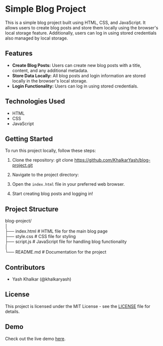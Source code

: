 # Simple Blog Project

This is a simple blog project built using HTML, CSS, and JavaScript. It allows users to create blog posts and store them locally using the browser's local storage feature. Additionally, users can log in using stored credentials also managed by local storage.

## Features

- **Create Blog Posts:** Users can create new blog posts with a title, content, and any additional metadata.
- **Store Data Locally:** All blog posts and login information are stored locally in the browser's local storage.
- **Login Functionality:** Users can log in using stored credentials.

## Technologies Used

- HTML
- CSS
- JavaScript

## Getting Started

To run this project locally, follow these steps:

1. Clone the repository: git clone https://github.com/KhalkarYash/blog-project.git

2. Navigate to the project directory:

3. Open the `index.html` file in your preferred web browser.

4. Start creating blog posts and logging in!

## Project Structure

blog-project/<br>
│<br>
├── index.html # HTML file for the main blog page<br>
├── style.css # CSS file for styling<br>
├── script.js # JavaScript file for handling blog functionality<br>
│<br>
└── README.md # Documentation for the project<br>

## Contributors

- Yash Khalkar (@khalkaryash)

## License

This project is licensed under the MIT License - see the [LICENSE](LICENSE) file for details.

## Demo

Check out the live demo [here](https://khalkaryash.github.io/Blog-Project-Web-Training/).
